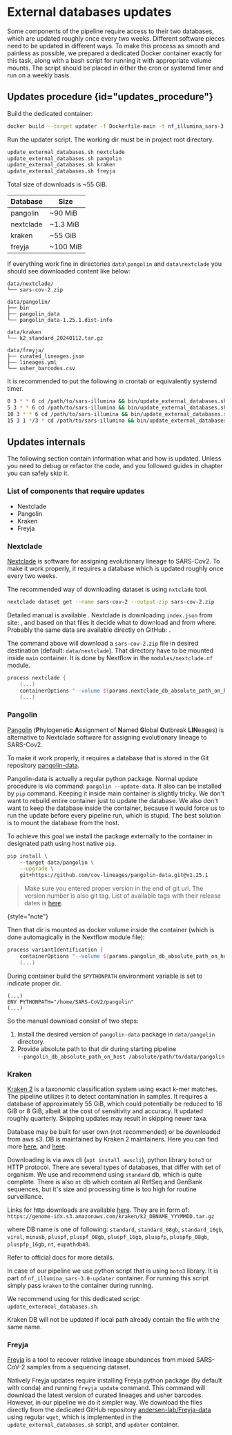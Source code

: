# External databases updates

Some components of the pipeline require access to their two databases, which are updated roughly once every two weeks. Different software pieces need to be updated in different ways. To make this process as smooth and painless as possible, we prepared a dedicated Docker container exactly for this task, along with a bash script for running it with appropriate volume mounts. The script should be placed in either the cron or systemd timer and run on a weekly basis.

## Updates procedure {id="updates_procedure"}
Build the dedicated container:

```bash
docker build --target updater -f Dockerfile-main -t nf_illumina_sars-3.0-updater:latest .
```

Run the updater script. The working dir must be in project root directory.

```bash
update_external_databases.sh nextclade
update_external_databases.sh pangolin
update_external_databases.sh kraken
update_external_databases.sh freyja
```

Total size of downloads is ~55 GiB.

| Database  | Size     |
|-----------|----------|
| pangolin  | ~90 MiB  |
| nextclade | ~1.3 MiB |
| kraken    | ~55 GiB  |
| freyja    | ~100 MiB |

If everything work fine in directories `data\pangolin` and `data\nextclade` you should see downloaded content like below:

```
data/nextclade/
└── sars-cov-2.zip

data/pangolin/
├── bin
├── pangolin_data
└── pangolin_data-1.25.1.dist-info

data/kraken
└── k2_standard_20240112.tar.gz

data/freyja/
├── curated_lineages.json
├── lineages.yml
└── usher_barcodes.csv
```

It is recommended to put the following in crontab or equivalently systemd timer.

```bash
0 3 * * 6 cd /path/to/sars-illumina && bin/update_external_databases.sh nextclade
5 3 * * 6 cd /path/to/sars-illumina && bin/update_external_databases.sh pangolin
10 3 * * 6 cd /path/to/sars-illumina && bin/update_external_databases.sh freyja
15 3 1 */3 * cd /path/to/sars-illumina && bin/update_external_databases.sh kraken
```

## Updates internals

The following section contain information what and how is updated. Unless you need to debug or refactor the code, and you followed guides in chapter [](updates.md#updates_procedure) you can safely skip it.

### List of components that require updates

* Nextclade
* Pangolin
* Kraken
* Freyja

### Nextclade

[Nextclade](https://docs.nextstrain.org/projects/nextclade/) is software for assigning evolutionary lineage to SARS-Cov2.
To make it work properly, it requires a database which is updated roughly once every two weeks.

The recommended way of downloading dataset is using `nxtclade` tool.

```bash
nextclade dataset get --name sars-cov-2 --output-zip sars-cov-2.zip
```

Detailed manual is available [](https://docs.nextstrain.org/projects/nextclade/en/stable/user/datasets.html).
Nextclade is downloading `index.json` from site: [](https://data.clades.nextstrain.org/v3/index.json), and based on that files it decide what to download and from where. Probably the same data are available directly on GitHub: [](https://github.com/nextstrain/nextclade_data/tree/master/data/nextstrain/sars-cov-2/wuhan-hu-1/orfs).

The command above will download a `sars-cov-2.zip` file in desired destination (default: `data/nextclade`). That directory have to be mounted inside `main` container. It is done by Nextflow in the `modules/nextclade.nf` module.

```Groovy
process nextclade {
    (...)
    containerOptions "--volume ${params.nextclade_db_absolute_path_on_host}:/home/SARS-CoV2/nextclade_db"
    (...)
```

### Pangolin
[Pangolin](https://github.com/cov-lineages/pangolin) (**P**hylogenetic **A**ssignment of **N**amed **G**lobal **O**utbreak **LIN**eages) is alternative to Nextclade software for assigning evolutionary lineage to SARS-Cov2.

To make it work properly, it requires a database that is stored in the Git repository [pangolin-data](https://github.com/cov-lineages/pangolin-data).

Pangolin-data is actually a regular python package. Normal update procedure is via command: `pangolin --update-data`. It also can be installed by `pip` command. Keeping it inside main container is slightly tricky. We don't want to rebuild entire container just to update the database. We also don't want to keep the database inside the container, because it would force us to run the update before every pipeline run, which is stupid. The best solution is to mount the database from the host.

To achieve this goal we install the package externally to the container in designated path using host native `pip`.

```bash
pip install \ 
    --target data/pangolin \
    --upgrade \
    git+https://github.com/cov-lineages/pangolin-data.git@v1.25.1
```

> Make sure you entered proper version in the end of git url. The version number is also git tag. List of available tags with their release dates is [here](https://github.com/cov-lineages/pangolin-data/tags). 
>
{style="note"}

Then that dir is mounted as docker volume inside the container (which is done automagically in the Nextflow module file):

```Groovy
process variantIdentification {
    containerOptions "--volume ${params.pangolin_db_absolute_path_on_host}:/home/SARS-CoV2/pangolin"
    (...)
```

During container build the `$PYTHONPATH` environment variable is set to indicate proper dir.

```Docker
(...)
ENV PYTHONPATH="/home/SARS-CoV2/pangolin"
(...)
```

So the manual download consist of two steps:
1. Install the desired version of `pangolin-data` package in `data/pangolin` directory.
2. Provide absolute path to that dir during starting pipeline \
   `--pangolin_db_absolute_path_on_host /absolute/path/to/data/pangolin`

### Kraken

[Kraken 2](https://ccb.jhu.edu/software/kraken2/) is a taxonomic classification system using exact k-mer matches.
The pipeline utilizes it to detect contamination in samples. It requires a database of approximately 55 GiB, which could potentially be reduced to 16 GiB or 8 GiB, albeit at the cost of sensitivity and accuracy. It updated roughly quarterly. Skipping updates may result in skipping newer taxa.

Database may be built for user own (not recommended) or be downloaded from aws s3. DB is maintained by Kraken 2 maintainers. Here you can find more [here](https://github.com/BenLangmead/aws-indexes), and [here](https://benlangmead.github.io/aws-indexes/).

Downloading is via aws cli (`apt install awscli`), python library `boto3` or HTTP protocol.
There are several types of databases, that differ with set of organism. We use and recommend using `standard` db, which is quite complete. There is also `nt` db which contain all RefSeq and GenBank sequences, but it's size and processing time is too high for routine surveillance.

Links for http downloads are available [here](https://benlangmead.github.io/aws-indexes/k2).
They are in form of:
`https://genome-idx.s3.amazonaws.com/kraken/k2_DBNAME_YYYMMDD.tar.gz`

where DB name is one of following:
`standard`, `standard_08gb`, `standard_16gb`, `viral`, `minusb`, `pluspf`, `pluspf_08gb`, `pluspf_16gb`, `pluspfp`, `pluspfp_08gb`, `pluspfp_16gb`, `nt`, `eupathdb48`.

Refer to official docs for more details.

In case of our pipeline we use python script that is using `boto3` library. It is part of `nf_illumina_sars-3.0-updater` container. For running this script simply pass `kraken` to the container during running.

We recommend using for this dedicated script: `update_externeal_databases.sh`.

Kraken DB will not be updated if local path already contain the file with the same name.

### Freyja

[Freyja](https://andersen-lab.github.io/Freyja/index.html) is a tool to recover relative lineage abundances from mixed SARS-CoV-2 samples from a sequencing dataset. 

Natively Freyja updates require installing Freyja python package (by default with conda) and running `freyja update` command. This command will download the latest version of curated lineages and usher barcodes.
However, in our pipeline we do it simpler way. We download the files directly from the dedicated GitHub repository [andersen-lab/Freyja-data](https://github.com/andersen-lab/Freyja-data) using regular `wget`, which is implemented in the `update_external_databases.sh` script, and `updater` container.



